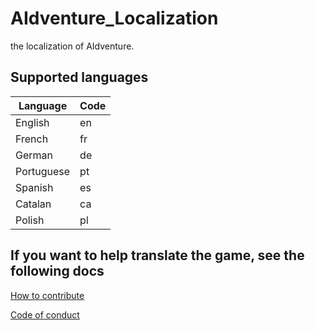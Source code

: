 # AIdventure_Localization
the localization of AIdventure.

## Supported languages

| Language   | Code   |
|------------|--------|
| English    | en     |
| French     | fr     |
| German     | de     |
| Portuguese | pt     |
| Spanish    | es     |
| Catalan    | ca     |
| Polish     | pl     |

## If you want to help translate the game, see the following docs

[How to contribute](https://github.com/LyaaaaaGames/AIdventure_Localization/blob/main/CONTRIBUTING.md)

[Code of conduct](https://github.com/LyaaaaaGames/AIdventure_Localization/blob/main/CODE_OF_CONDUCT.md)
